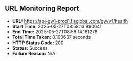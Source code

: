 ## URL Monitoring Report

- **URL:** https://api-gw1-prod1.fisglobal.com/gw/v1/health
- **Start Time:** 2025-05-27T08:58:13.990641
- **End Time:** 2025-05-27T08:58:14.181278
- **Total Time Taken:** 0.190637 seconds
- **HTTP Status Code:** 200
- **Status:** Success
- **Failure Reason:** N/A
